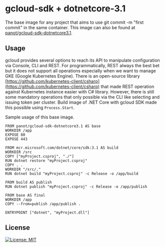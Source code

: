 # gcloud-sdk + dotnetcore-3.1

The base image for any project that aims to use git commit -m "first commit" in the same container. This image can also be found at [panot/gcloud-sdk-dotnetcore3.1](https://hub.docker.com/r/panot/gcloud-sdk-dotnetcore3.1).

## Usage

gcloud provides several options to reach its API to manipulate configuration via Console, CLI and REST. For programmatically, REST always the best bet but it does not support all operations especially when we want to manage GKE (Google Kubernetes Engine). There is an open-source library [https://github.com/kubernetes-client/csharp](https://github.com/kubernetes-client/csharp) that made REST operation against Kubernetes instance easier with C# library. However, there is still some mandatory operations that only possible via the CLI like selecting and issuing token per cluster. Build image of .NET Core with gcloud SDK made this possible using `Process.Start`.

Sample usage of this base image.

```
FROM panot/gcloud-sdk-dotnetcore3.1 AS base
WORKDIR /app
EXPOSE 80
EXPOSE 443

FROM mcr.microsoft.com/dotnet/core/sdk:3.1 AS build
WORKDIR /src
COPY ["myProject.csproj", "./"]
RUN dotnet restore "myProject.csproj"
COPY . .
WORKDIR "/src/."
RUN dotnet build "myProject.csproj" -c Release -o /app/build

FROM build AS publish
RUN dotnet publish "myProject.csproj" -c Release -o /app/publish

FROM base AS final
WORKDIR /app
COPY --from=publish /app/publish .

ENTRYPOINT ["dotnet", "myProject.dll"]
```


## License
[![License: MIT](https://img.shields.io/badge/License-MIT-yellow.svg)](https://opensource.org/licenses/MIT)